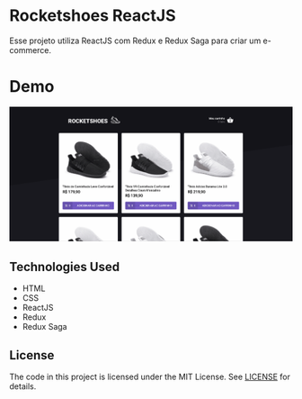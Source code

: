 # Rocketshoes ReactJS

Esse projeto utiliza ReactJS com Redux e Redux Saga para criar um e-commerce.

# Demo

![Rocketshoes ReactJS - Animated gif demo](demo/demo.gif)

## Technologies Used
* HTML
* CSS
* ReactJS
* Redux
* Redux Saga

## License

The code in this project is licensed under the MIT License. See [LICENSE](LICENSE) for details.
